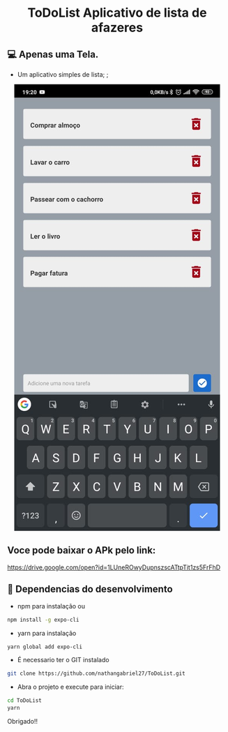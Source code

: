 <h1 align="center">ToDoList
Aplicativo de lista de afazeres</h1>

## 💻  Apenas uma Tela.

 - Um aplicativo simples de lista;
;
<p align="center">

<img src="./assets/demo.jpeg" alt="Demonstração">

<!-- 
- This app was developed using React Naive + Expo.
 <img src="../demo/demo.jpeg" alt="demo1" title="demo1">
 -->
</p>

## Voce pode baixar o APk pelo link:

https://drive.google.com/open?id=1LUneROwyDupnszscATtpTit1zs5FrFhD

## 🎩 Dependencias do desenvolvimento

 - npm para instalação ou 
```sh
npm install -g expo-cli
```
- yarn para instalação
```sh
yarn global add expo-cli
```
 - É necessario ter o  GIT instalado
```sh
git clone https://github.com/nathangabriel27/ToDoList.git
```

- Abra o projeto e execute para iniciar:
```sh
cd ToDoList
yarn
```

Obrigado!!